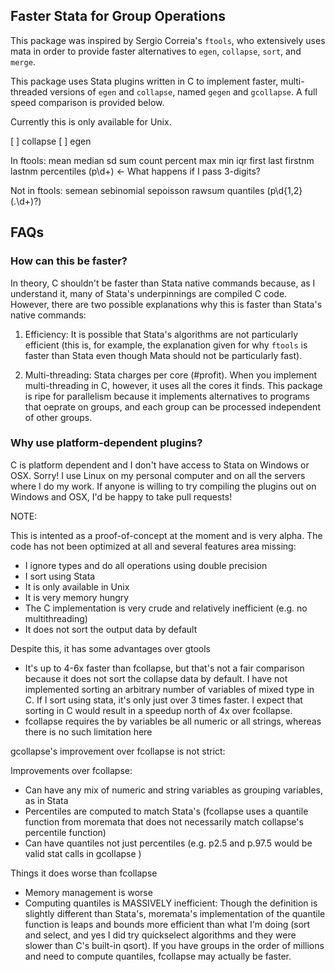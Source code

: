 Faster Stata for Group Operations
---------------------------------

This package was inspired by Sergio Correia's `ftools`, who extensively
uses mata in order to provide faster alternatives to `egen`, `collapse`,
`sort`, and `merge`.

This package uses Stata plugins written in C to implement faster,
multi-threaded versions of `egen` and `collapse`, named `gegen` and
`gcollapse`. A full speed comparison is provided below.

Currently this is only available for Unix.

[ ] collapse
[ ] egen

In ftools:
    mean
    median
    sd
    sum
    count
    percent
    max
    min
    iqr
    first
    last
    firstnm
    lastnm
    percentiles (p\d+) <- What happens if I pass 3-digits?

Not in ftools:
    semean
    sebinomial
    sepoisson
    rawsum
    quantiles (p\d{1,2}(.\d+)?)

FAQs
----

### How can this be faster?

In theory, C shouldn't be faster than Stata native commands because,
as I understand it, many of Stata's underpinnings are compiled C code.
However, there are two possible explanations why this is faster than
Stata's native commands:

1. Efficiency: It is possible that Stata's algorithms are not particularly
   efficient (this is, for example, the explanation given for why `ftools`
   is faster than Stata even though Mata should not be particularly fast).

2. Multi-threading: Stata charges per core (#profit). When you implement
   multi-threading in C, however, it uses all the cores it finds. This
   package is ripe for parallelism because it implements alternatives
   to programs that oeprate on groups, and each group can be processed
   independent of other groups.

### Why use platform-dependent plugins?

C is platform dependent and I don't have access to Stata on Windows or
OSX. Sorry! I use Linux on my personal computer and on all the servers
where I do my work. If anyone is willing to try compiling the plugins
out on Windows and OSX, I'd be happy to take pull requests!

NOTE:

This is intented as a proof-of-concept at the moment and is very alpha.
The code has not been optimized at all and several features area missing:

- I ignore types and do all operations using double precision
- I sort using Stata
- It is only available in Unix
- It is very memory hungry
- The C implementation is very crude and relatively inefficient (e.g. no multithreading)
- It does not sort the output data by default

Despite this, it has some advantages over gtools
- It's up to 4-6x faster than fcollapse, but that's not a fair comparison because it does not sort the collapse data by default. I have not implemented sorting an arbitrary number of variables of mixed type in C. If I sort using stata, it's only just over 3 times faster. I expect that sorting in C would result in a speedup north of 4x over fcollapse.
- fcollapse requires the by variables be all numeric or all strings, whereas there is no such limitation here

gcollapse's improvement over fcollapse is not strict:

Improvements over fcollapse:
- Can have any mix of numeric and string variables as grouping variables, as in Stata
- Percentiles are computed to match Stata's (fcollapse uses a quantile function from moremata that does not necessarily match collapse's percentile function)
- Can have quantiles not just percentiles (e.g. p2.5 and p.97.5 would be valid stat calls in gcollapse )

Things it does worse than fcollapse
- Memory management is worse
- Computing quantiles is MASSIVELY inefficient: Though the definition
  is slightly different than Stata's, moremata's implementation of the
  quantile function is leaps and bounds more efficient than what I'm
  doing (sort and select, and yes I did try quickselect algorithms and
  they were slower than C's built-in qsort). If you have groups in
  the order of millions and need to compute quantiles, fcollapse may
  actually be faster.
